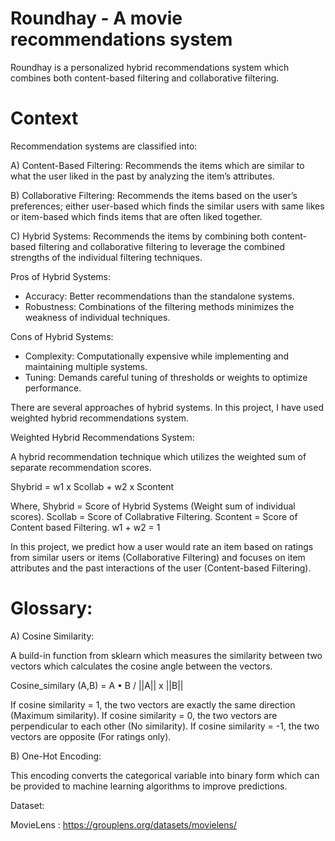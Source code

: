 # Roundhay - A movie recommendations system

Roundhay is a personalized hybrid recommendations system which combines both content-based filtering and collaborative filtering. 

# Context

Recommendation systems are classified into:

A) Content-Based Filtering: Recommends the items which are similar to what the user liked in the past by analyzing the item’s attributes.

B) Collaborative Filtering: Recommends the items based on the user’s preferences; either user-based which finds the similar users with same likes or item-based which finds items that are often liked together.

C) Hybrid Systems: Recommends the items by combining both content-based filtering and collaborative filtering to leverage the combined strengths of the individual filtering techniques.

Pros of Hybrid Systems:

* Accuracy: Better recommendations than the standalone systems.
* Robustness: Combinations of the filtering methods minimizes the weakness of individual techniques.

Cons of Hybrid Systems:

* Complexity: Computationally expensive while implementing and maintaining multiple systems.
* Tuning: Demands careful tuning of thresholds or weights to optimize performance.


There are several approaches of hybrid systems. In this project, I have used weighted hybrid recommendations system.


Weighted Hybrid Recommendations System:

A hybrid recommendation technique which utilizes the weighted sum of separate recommendation scores. 

Shybrid = w1 x Scollab + w2 x Scontent

Where,
	Shybrid = Score of Hybrid Systems (Weight sum of individual scores).
	 Scollab = Score of Collabrative Filtering.
	Scontent = Score of Content based Filtering.
	w1 + w2 = 1

In this project, we predict how a user would rate an item based on ratings from similar users or items (Collaborative Filtering) and focuses on item attributes and the past interactions of the user (Content-based Filtering).


# Glossary:

A) Cosine Similarity:

A build-in function from sklearn which measures the similarity between two vectors which calculates the cosine angle between the vectors. 

Cosine_similary (A,B) = A • B / ||A|| x ||B||

If cosine similarity = 1, the two vectors are exactly the same direction (Maximum similarity).
If cosine  similarity = 0, the two vectors are perpendicular to each other (No similarity).
If cosine  similarity = -1, the two vectors are opposite (For ratings only).

B) One-Hot Encoding:

This encoding converts the categorical variable into binary form which can be provided to machine learning algorithms to improve predictions.


Dataset:

MovieLens : https://grouplens.org/datasets/movielens/
